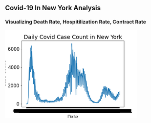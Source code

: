 ## Covid-19 In New York Analysis

### Visualizing Death Rate, Hospitilization Rate, Contract Rate
![Covid Death Rate in New York City Graph](https://github.com/StefanCodes17/StefanCodes17.io/blob/d4108a230098fc156572a68d38c9555bb1d0c612/visualizations/death_case.png)
